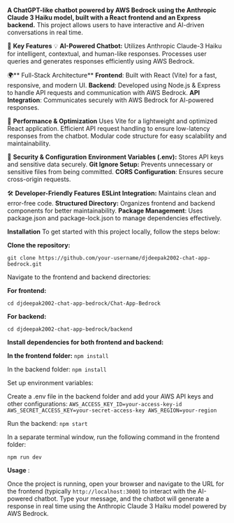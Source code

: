 **A ChatGPT-like chatbot powered by AWS Bedrock using the Anthropic Claude 3 Haiku model, built with a React frontend and an Express backend.**
This project allows users to have interactive and AI-driven conversations in real time.

🔹 **Key Features**
💡 **AI-Powered Chatbot:**
Utilizes Anthropic Claude-3 Haiku for intelligent, contextual, and human-like responses.
Processes user queries and generates responses efficiently using AWS Bedrock.

🌍** Full-Stack Architecture**
**Frontend**: Built with React (Vite) for a fast, responsive, and modern UI.
**Backend**: Developed using Node.js & Express to handle API requests and communication with AWS Bedrock.
**API Integration**: Communicates securely with AWS Bedrock for AI-powered responses.

🚀 **Performance & Optimization**
Uses Vite for a lightweight and optimized React application.
Efficient API request handling to ensure low-latency responses from the chatbot.
Modular code structure for easy scalability and maintainability.

🔐 **Security & Configuration**
**Environment Variables (.env):** Stores API keys and sensitive data securely.
**Git Ignore Setup:** Prevents unnecessary or sensitive files from being committed.
**CORS Configuration**: Ensures secure cross-origin requests.

🛠️ **Developer-Friendly Features**
**ESLint Integration:** Maintains clean and error-free code.
**Structured Directory:** Organizes frontend and backend components for better maintainability.
**Package Management**: Uses package.json and package-lock.json to manage dependencies effectively.




**Installation**
To get started with this project locally, follow the steps below:

**Clone the repository:**

`git clone https://github.com/your-username/djdeepak2002-chat-app-bedrock.git`

Navigate to the frontend and backend directories:

**For frontend:**

`cd djdeepak2002-chat-app-bedrock/Chat-App-Bedrock`

**For backend:**

`cd djdeepak2002-chat-app-bedrock/backend`

**Install dependencies for both frontend and backend:**

**In the frontend folder:**
`npm install`

In the backend folder:
`npm install`

Set up environment variables:

Create a .env file in the backend folder and add your AWS API keys and other configurations:
`
AWS_ACCESS_KEY_ID=your-access-key-id
AWS_SECRET_ACCESS_KEY=your-secret-access-key
AWS_REGION=your-region
`

Run the backend:
`npm start`

In a separate terminal window, run the following command in the frontend folder:

`npm run dev`

**Usage** :

Once the project is running, open your browser and navigate to the URL for the frontend (typically `http://localhost:3000`) to interact with the AI-powered chatbot. Type your message, and the chatbot will generate a response in real time using the Anthropic Claude 3 Haiku model powered by AWS Bedrock.

